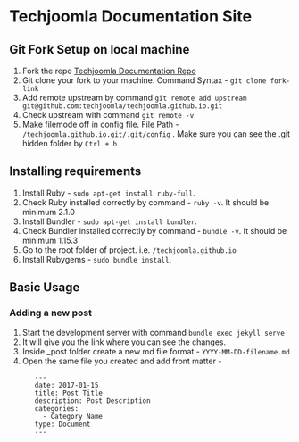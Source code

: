 
# Techjoomla Documentation Site

## Git Fork Setup on local machine

1. Fork the repo <a href="https://github.com/techjoomla/techjoomla.github.io" target="_blank">Techjoomla Documentation Repo</a>
2. Git clone your fork to your machine. Command Syntax - ```git clone fork-link```
3. Add remote upstream by command ```git remote add upstream git@github.com:techjoomla/techjoomla.github.io.git```
4. Check upstream with command ```git remote -v```
5. Make filemode off in config file. File Path - ```/techjoomla.github.io.git/.git/config``` . Make sure you can see the .git hidden folder by ```Ctrl + h```

## Installing requirements

1. Install Ruby - ```sudo apt-get install ruby-full```.
2. Check Ruby installed correctly by command - ```ruby -v```. It should be minimum 2.1.0
3. Install Bundler - ```sudo apt-get install bundler```.
4. Check Bundler installed correctly by command - ```bundle -v```. It should be minimum 1.15.3
5. Go to the root folder of project. i.e. ```/techjoomla.github.io```
6. Install Rubygems - ```sudo bundle install```.

## Basic Usage

### Adding a new post

1. Start the development server with command ```bundle exec jekyll serve```
2. It will give you the link where you can see the changes.
3. Inside _post folder create a new md file format - ```YYYY-MM-DD-filename.md```
4. Open the same file you created and add front matter -
     ``` 
        ---
        date: 2017-01-15
        title: Post Title
        description: Post Description
        categories:
          - Category Name
        type: Document
        --- 
     ```



